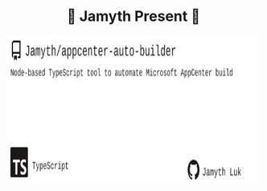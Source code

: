 <!-- built at 8/16/2023, 10:11:28 PM -->
<h1 align="center">
🎉 Jamyth Present 🎉
</h1>
<p align="center">
    <a href="https://github.com/Jamyth/appcenter-auto-builder">
        <img width="1000" height="300" src="./readme.svg" />
    </a>
</p>